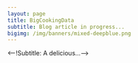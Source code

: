 ```yaml
---
layout: page
title: BigCookingData
subtitle: Blog article in progress...
bigimg: /img/banners/mixed-deepblue.png
---
```

<--!Subtitle: A delicious...-->
